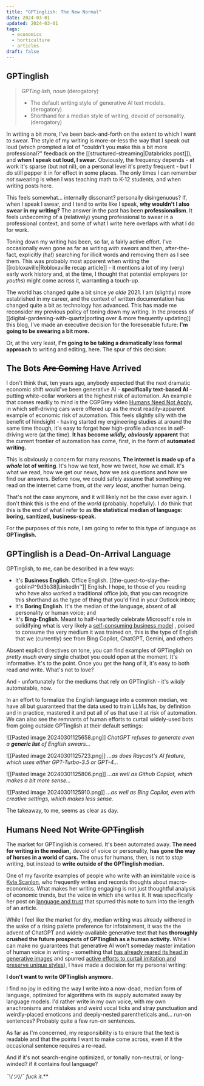 ```yaml
---
title: "GPTinglish: The New Normal"
date: 2024-03-01
updated: 2024-03-01
tags:
  - economics
  - horticulture
  - articles
draft: false
---
```

## GPTinglish

> *GPTing·lish*, *noun* (derogatory)
>
> - The default writing style of generative AI text models. (derogatory)
> - Shorthand for a median style of writing, devoid of personality. (derogatory)

In writing a bit more, I've been back-and-forth on the extent to which I want to swear. The style of my writing is more-or-less the way that I speak out loud (which prompted a lot of "couldn't you make this a bit more professional?" feedback on the [[structured-streaming|Databricks post]]), and **when I speak out loud, I swear.** Obviously, the frequency depends - at work it's sparse (but not nil), on a personal level it's pretty frequent - but I do still pepper it in for effect in some places. The only times I can remember *not* swearing is when I was teaching math to K-12 students, and when writing posts here.

This feels somewhat... internally dissonant? personally disingenuous? If, when I speak I swear, and I tend to write like I speak, **why wouldn't I also swear in my writing?** The answer in the past has been **professionalism**. It feels *unbecoming* of a (relatively) young professional to swear in a professional context, and some of what I write here overlaps with what I do for work.

Toning down my writing has been, so far, a fairly active effort. I've occasionally even gone as far as writing *with swears* and then, after-the-fact, explicitly (ha!) searching for illicit words and removing them as I see them. This was probably most apparent when writing the [[robloxaville|Robloxaville recap article]] - it mentions a lot of my (very) early work history and, at the time, I thought that potential employers (or *youths*) might come across it, warranting a touch-up.

The world has changed quite a bit since *ye olde* 2021. I am (slightly) more established in my career, and the context of written documentation has changed quite a bit as technology has advanced. This has made me reconsider my previous policy of toning down my writing. In the process of [[digital-gardening-with-quartz|porting over & more frequently updating]] this blog, I've made an executive decision for the foreseeable future: **I'm going to be swearing a bit more.**

Or, at the very least, **I'm going to be taking a dramatically less formal approach** to writing and editing, here. The spur of this decision:

## The Bots ~~Are Coming~~ Have Arrived

I don't think that, ten years ago, anybody expected that the next dramatic economic shift would've been generative AI - **specifically text-based AI** - putting white-collar workers at the highest risk of automation. An example that comes readily to mind is the CGPGrey video [Humans Need Not Apply](https://www.youtube.com/watch?v=7Pq-S557XQU), in which self-driving cars were offered up as the most readily-apparent example of economic risk of automation. This feels slightly silly with the benefit of hindsight - having started my engineering studies at around the same time though, it's easy to forget how high-profile advances in self-driving were (at the time). **It has become *wildly, obviously* apparent** that the current frontier of automation has come, first, in the form of **automated writing.**

This is obviously a concern for many reasons. **The internet is made up of a *whole* lot of writing**. It's how we text, how we tweet, how we email. It's what we read, how we get our news, how we ask questions and how we find our answers. Before now, we could safely assume that something we read on the internet came from, *at the very least*, another human being.

That's not the case anymore, and it will likely not be the case ever again. I don't think this is the end of the *world* (probably. hopefully). I *do* think that this is the end of what I refer to as **the statistical median of language: boring, sanitized, business-speak.**

For the purposes of this note, I am going to refer to this type of language as **GPTinglish.**

## GPTinglish is a Dead-On-Arrival Language

GPTinglish, to me, can be described in a few ways:

- It's **Business English**. Office English. [[the-quest-to-slay-the-goblin#^9d3b38|LinkedIn™]] English. I hope, to those of you reading who have also worked a traditional office job, that you can recognize this shorthand as the type of thing that you'd find in your Outlook inbox;
- It's **Boring English**. It's the median of the language, absent of all personality or human voice; and
- It's **Bing-English**. Meant to half-heartedly celebrate Microsoft's role in solidifying what is very likely a [self-consuming business model](https://www.youtube.com/watch?v=Si_mGxIzHlU) , poised to consume the very medium it was trained on, this is the type of English that we (currently) see from Bing Copilot, ChatGPT, Gemini, and others

Absent explicit directives on tone, you can find examples of GPTinglish on *pretty much* every single chatbot you could open at the moment. It's informative. It's to the point. Once you get the hang of it, it's easy to both read *and* write. What's not to love?

And - unfortunately for the mediums that rely on GPTinglish - it's *wildly* automatable, now.

In an effort to formalize the English language into a common median, we have all but guaranteed that the data used to train LLMs has, by definition and in practice, mastered it and put all of us that use it at risk of automation. We can also see the remnants of human efforts to curtail widely-used bots from going outside GPTinglish at their default settings:

![[Pasted image 20240301125658.png]]
*ChatGPT refuses to generate even a **generic list** of English swears...*

![[Pasted image 20240301125723.png]]
*...as does Raycast's AI feature, which uses either GPT-Turbo-3.5 or GPT-4...*

![[Pasted image 20240301125806.png]]
*...as well as Github Copilot, which makes a bit more sense...*

![[Pasted image 20240301125910.png]]
*...as well as Bing Copilot, even with creative settings, which makes less sense.*

The takeaway, to me, seems as clear as day.

## Humans Need Not ~~Write GPTinglish~~

The market for GPTinglish is cornered. It's been automated away. **The need for writing in the median,** devoid of voice or personality, **has gone the way of horses in a world of cars.** The onus for humans, then, is not to *stop* writing, but instead to **write outside of the GPTinglish median.**

One of my favorite examples of people who write with an inimitable voice is [Kyla Scanlon](https://substack.com/@kyla), who frequently writes and records thoughts about macro-economics. What makes her writing engaging is not just thoughtful analysis of economic trends, but the voice in which she writes it. It was specifically her post on [language and trust](https://kyla.substack.com/p/why-we-dont-trust-each-other-anymore) that spurred this note to turn into the length of an article.

While I feel like the market for dry, median writing was already withered in the wake of a rising palette preference for infotainment, it was the the advent of ChatGPT and widely-available generative text that has **thoroughly crushed the future prospects of GPTinglish as a human activity.** While I can make no guarantees that generative AI won't someday master imitation of human voice in writing - something that [has already reared its head in generative images](https://www.nytimes.com/2022/12/31/opinion/sarah-andersen-how-algorithim-took-my-work.html) and spurred [active efforts to curtail imitation and preserve unique styles](https://glaze.cs.uchicago.edu/index.html)), I have made a decision for my personal writing:

**I don't want to write GPTinglish anymore.**

I find no joy in editing the way I write into a now-dead, median form of language, optimized for algorithms with its supply automated away by language models. I'd rather write in my own voice, with my own anachronisms and mistakes and weird vocal ticks and stray punctuation and weirdly-placed emoticons and deeply-nested parentheticals and... run-on sentences? Probably quite a few run-on sentences.

As far as I'm concerned, my responsibility is to ensure that the text is readable and that the points I want to make come across, even if it the occasional sentence requires a re-read.

And if it's not search-engine optimized, or tonally non-neutral, or long-winded? if it contains foul language?

***¯\\*(ツ)*/¯ fuck it.***

